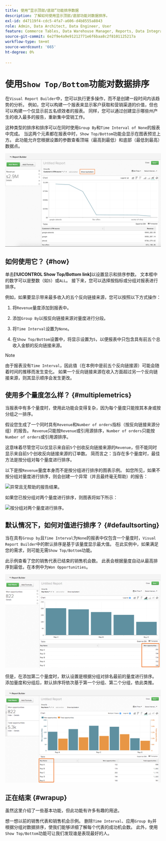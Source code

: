 ```yaml
---
title: 使用“显示顶部/底部”功能排序数据
description: 了解如何使用显示顶部/底部功能对数据排序。
exl-id: d47119f4-cdc5-4fa7-a606-d4b8555a8843
role: Admin, Data Architect, Data Engineer, User
feature: Commerce Tables, Data Warehouse Manager, Reports, Data Integration
source-git-commit: 6e2f9e4a9e91212771e6f6baa8c2f8101125217a
workflow-type: tm+mt
source-wordcount: '665'
ht-degree: 0%

---
```


# 使用`Show Top/Bottom`功能对数据排序

在`Visual Report Builder`中，您可以执行更多操作，而不是创建一段时间内该趋势的分析。 例如，您可以构建一个报表来显示客户获取和营销渠道的价值，但也可以构建一个仅显示前五名绩效者的报表。 同样，您可以通过创建显示哪些州产生的收入最多的报告，重新集中营销工作。

这种类型的排序和排序可以在同时使用`Group By`和`Time Interval of None`的报表中完成。 当这两个元素都在报表中时，`Show Top/Bottom`功能会显示在图表预览上方。 此功能允许您根据设置的参数查看顶端（最高到最低）和底部（最低到最高）数据点。

![在可视化Report Builder中显示顶部/底部功能。](../../assets/Show_Top_Bottom.png)

## 如何使用它？ {#how}

单击&#x200B;**[!UICONTROL Show Top/Bottom link]**&#x200B;以设置显示和排序参数。 文本框中的数字可以是整数（如`5`）或`ALL`。 接下来，您可以选择按指标或分组对报表进行排序。

例如，如果要显示带来最多收入的五个反向链接来源，您可以按照以下方式操作：

1. 将`Revenue`量度添加到报表中。

1. 添加`Group By`以按反向链接来源对量度进行分段。

1. 将`Time Interval`设置为`None`。

1. 在`Show Top/Bottom`设置中，将显示设置为`5`，以便报表中只包含具有前五个总收入金额的反向链接来源。

>[!NOTE]
>
>由于报表没有`Time Interval`，因此值（在本例中是前五个反向链接源）可能会随着时间的推移而发生变化。 如果一个反向链接来源在收入方面超过另一个反向链接来源，则其显示顺序会发生更改。

## 使用多个量度怎么样？ {#multiplemetrics}

当报表中有多个量度时，使用此功能会变得复杂，因为每个量度只能按其本身或按分组之一排序。

假设您生成了一个同时具有`Revenue`和`Number of orders`指标（按反向链接来源分组）的报告。 `Revenue`只能按`Revenue`或引用源排序，`Number of orders`只能按`Number of orders`或引用源排序。

这意味着尽管您可以仅显示来自前`5`个创收反向链接来源的`Revenue`，但不能同时显示来自前`5`个创收反向链接来源的订单数。 简而言之：当存在多个量度时，最佳方法是按分组对每个量度进行排序。

以下是按`Revenue`量度本身而不是按分组进行排序的图表示例。 如您所见，如果不按分组对量度进行排序，则会创建一个异常（并且最终毫无帮助）的报告：

![异常且无帮助的报告结果。](../../assets/strange-report-results.png)

如果您已按分组对两个量度进行排序，则图表将如下所示：

![按分组对两个量度进行排序。](../../assets/sort-metrics-by-grouping.png)

## 默认情况下，如何对值进行排序？ {#defaultsorting}

当在具有`Group by`且`Time Interval`为`None`的报表中仅包含一个量度时，`Visual Report Builder`中的默认排序是基于该量度显示最大值。 在此实例中，如果满足您的需求，则可能无需`Show Top/Bottom`功能。

此示例查看了您的销售代表已结束的销售机会数。 此表会根据量度自动从最高排序到最低，在本例中为`Won Opportunities`。

![按指标排序。](../../assets/Ordered_by_metric.png)

但是，在添加第二个量度时，默认设置是根据分组对排名最前的量度进行排序。 添加量度和分组后，默认排序将依次基于第一个分组、第二个分组，依此类推。

![按分组排序。](../../assets/Ordered_by_grouping.png)

## 正在结束 {#wrapup}

虽然这里介绍了一些基本功能，但此功能有许多有趣的用途。

想一想以前的销售代表和销售机会示例。 删除`Time Interval`、应用`Group By`并根据分组对数据排序，使我们能够详细了解每个代表的成功机会数。 此外，使用`Show Top/Bottom`功能可让我们发现谁是表现最好的人。
